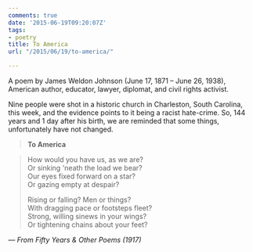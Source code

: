 ```yaml
---
comments: true
date: '2015-06-19T09:20:07Z'
tags:
- poetry
title: To America
url: "/2015/06/19/to-america/"

---
```

A poem by James Weldon Johnson (June 17, 1871 – June 26, 1938), American author, educator, lawyer, diplomat, and civil rights activist.

Nine people were shot in a historic church in Charleston, South Carolina, this week, and the evidence points to it being a racist hate-crime. So, 144 years and 1 day after his birth, we are reminded that some things, unfortunately have not changed.

>**To America**

> How would you have us, as we are?  
> Or sinking 'neath the load we bear?  
> Our eyes fixed forward on a star?  
> Or gazing empty at despair?
> 
> Rising or falling? Men or things?  
> With dragging pace or footsteps fleet?  
> Strong, willing sinews in your wings?  
> Or tightening chains about your feet?

<cite>— From *Fifty Years & Other Poems* (1917)</cite>
